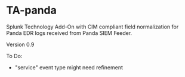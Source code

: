 # TA-panda

Splunk Technology Add-On with CIM compliant field normalization for Panda EDR logs received from Panda SIEM Feeder.

Version 0.9


To Do:

- "service" event type might need refinement
